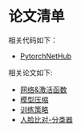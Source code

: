 # 论文清单

相关代码如下：

- [PytorchNetHub](https://github.com/bobo0810/PytorchNetHub)

相关论文如下:

- [网络&激活函数](Model.md)
- [模型压缩](SlimModel.md)
- [训练策略](Train.md)
- [人脸比对-分类器](https://github.com/bobo0810/FaceVerLoss)


